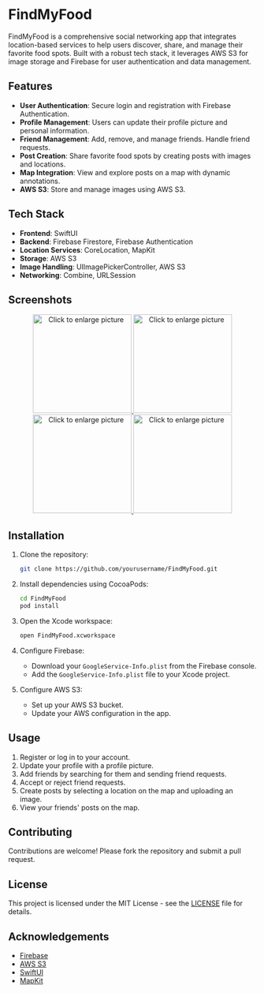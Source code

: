 # FindMyFood

FindMyFood is a comprehensive social networking app that integrates location-based services to help users discover, share, and manage their favorite food spots. Built with a robust tech stack, it leverages AWS S3 for image storage and Firebase for user authentication and data management.

## Features

- **User Authentication**: Secure login and registration with Firebase Authentication.
- **Profile Management**: Users can update their profile picture and personal information.
- **Friend Management**: Add, remove, and manage friends. Handle friend requests.
- **Post Creation**: Share favorite food spots by creating posts with images and locations.
- **Map Integration**: View and explore posts on a map with dynamic annotations.
- **AWS S3**: Store and manage images using AWS S3.

## Tech Stack

- **Frontend**: SwiftUI
- **Backend**: Firebase Firestore, Firebase Authentication
- **Location Services**: CoreLocation, MapKit
- **Storage**: AWS S3
- **Image Handling**: UIImagePickerController, AWS S3
- **Networking**: Combine, URLSession

## Screenshots
<div style="text-align: center;">
    <a href="https://drive.google.com/uc?export=view&id=1yAZ3Pfe8BIjJfMwEBkEqmPp77UoFoMnL">
        <img src="https://drive.google.com/uc?export=view&id=1yAZ3Pfe8BIjJfMwEBkEqmPp77UoFoMnL" style="width: 200px; max-width: 50%; height: auto" title="Click to enlarge picture" />
    </a>
    <a href="https://drive.google.com/uc?export=view&id=1vNyqp7eUM9AywcuwsW2YVyn2cKJm1nR2">
        <img src="https://drive.google.com/uc?export=view&id=1vNyqp7eUM9AywcuwsW2YVyn2cKJm1nR2" style="width: 200px; max-width: 50%; height: auto" title="Click to enlarge picture" />
    </a>
    <a href="https://drive.google.com/uc?export=view&id=1b12JIkcs0zdRIftNpWJRMO_rGzktsWgZ">
        <img src="https://drive.google.com/uc?export=view&id=1b12JIkcs0zdRIftNpWJRMO_rGzktsWgZ" style="width: 200px; max-width: 50%; height: auto" title="Click to enlarge picture" />
    </a>
    <a href="https://drive.google.com/uc?export=view&id=1khQ6ogsQLv-9DG35Dqx1Z8o7i-V1i9wB">
        <img src="https://drive.google.com/uc?export=view&id=1khQ6ogsQLv-9DG35Dqx1Z8o7i-V1i9wB" style="width: 200px; max-width: 50%; height: auto" title="Click to enlarge picture" />
    </a>
</div>



## Installation

1. Clone the repository:
    ```sh
    git clone https://github.com/yourusername/FindMyFood.git
    ```

2. Install dependencies using CocoaPods:
    ```sh
    cd FindMyFood
    pod install
    ```

3. Open the Xcode workspace:
    ```sh
    open FindMyFood.xcworkspace
    ```

4. Configure Firebase:
    - Download your `GoogleService-Info.plist` from the Firebase console.
    - Add the `GoogleService-Info.plist` file to your Xcode project.

5. Configure AWS S3:
    - Set up your AWS S3 bucket.
    - Update your AWS configuration in the app.

## Usage

1. Register or log in to your account.
2. Update your profile with a profile picture.
3. Add friends by searching for them and sending friend requests.
4. Accept or reject friend requests.
5. Create posts by selecting a location on the map and uploading an image.
6. View your friends' posts on the map.

## Contributing

Contributions are welcome! Please fork the repository and submit a pull request.

## License

This project is licensed under the MIT License - see the [LICENSE](LICENSE) file for details.

## Acknowledgements

- [Firebase](https://firebase.google.com/)
- [AWS S3](https://aws.amazon.com/s3/)
- [SwiftUI](https://developer.apple.com/xcode/swiftui/)
- [MapKit](https://developer.apple.com/documentation/mapkit/)
